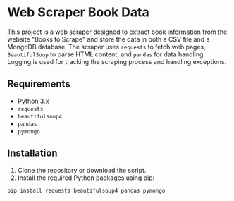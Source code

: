 # Web Scraper Book Data
This project is a web scraper designed to extract book information from the website "Books to Scrape" and store the data in both a CSV file and a MongoDB database. The scraper uses `requests` to fetch web pages, `BeautifulSoup` to parse HTML content, and `pandas` for data handling. Logging is used for tracking the scraping process and handling exceptions.
## Requirements
- Python 3.x
- `requests`
- `beautifulsoup4`
- `pandas`
- `pymongo`

## Installation
1. Clone the repository or download the script.
2. Install the required Python packages using pip:
```bash
pip install requests beautifulsoup4 pandas pymongo
